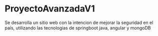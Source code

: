 # ProyectoAvanzadaV1
Se desarrolla un sitio web con la intencion de mejorar la seguridad en el país, utilizando las tecnologias de springboot java, angular y mongoDB
